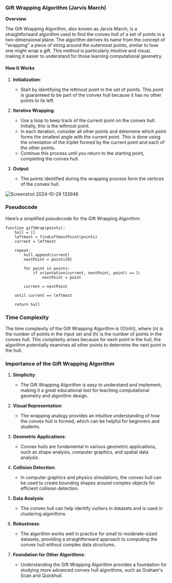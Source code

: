 ### Gift Wrapping Algorithm (Jarvis March)

**Overview**

The Gift Wrapping Algorithm, also known as Jarvis March, is a straightforward algorithm used to find the convex hull of a set of points in a two-dimensional plane. The algorithm derives its name from the concept of "wrapping" a piece of string around the outermost points, similar to how one might wrap a gift. This method is particularly intuitive and visual, making it easier to understand for those learning computational geometry.

#### How It Works

1. **Initialization**: 
   - Start by identifying the leftmost point in the set of points. This point is guaranteed to be part of the convex hull because it has no other points to its left.

2. **Iterative Wrapping**:
   - Use a loop to keep track of the current point on the convex hull. Initially, this is the leftmost point.
   - In each iteration, consider all other points and determine which point forms the smallest angle with the current point. This is done using the orientation of the triplet formed by the current point and each of the other points.
   - Continue this process until you return to the starting point, completing the convex hull.

3. **Output**: 
   - The points identified during the wrapping process form the vertices of the convex hull.

![Screenshot 2024-10-29 133946](https://github.com/user-attachments/assets/9fc7a6e4-c882-42a5-a8b4-55d29ca6b017)

### Pseudocode

Here’s a simplified pseudocode for the Gift Wrapping Algorithm:

```plaintext
function giftWrap(points):
    hull = []
    leftmost = findLeftmostPoint(points)
    current = leftmost

    repeat:
        hull.append(current)
        nextPoint = points[0]

        for point in points:
            if orientation(current, nextPoint, point) == 2:
                nextPoint = point
        
        current = nextPoint

    until current == leftmost

    return hull
```

### Time Complexity

The time complexity of the Gift Wrapping Algorithm is \(O(nh)\), where \(n\) is the number of points in the input set and \(h\) is the number of points in the convex hull. This complexity arises because for each point in the hull, the algorithm potentially examines all other points to determine the next point in the hull.

### Importance of the Gift Wrapping Algorithm

1. **Simplicity**:
   - The Gift Wrapping Algorithm is easy to understand and implement, making it a great educational tool for teaching computational geometry and algorithm design.

2. **Visual Representation**:
   - The wrapping analogy provides an intuitive understanding of how the convex hull is formed, which can be helpful for beginners and students.

3. **Geometric Applications**:
   - Convex hulls are fundamental in various geometric applications, such as shape analysis, computer graphics, and spatial data analysis.

4. **Collision Detection**:
   - In computer graphics and physics simulations, the convex hull can be used to create bounding shapes around complex objects for efficient collision detection.

5. **Data Analysis**:
   - The convex hull can help identify outliers in datasets and is used in clustering algorithms.

6. **Robustness**:
   - The algorithm works well in practice for small to moderate-sized datasets, providing a straightforward approach to computing the convex hull without complex data structures.

7. **Foundation for Other Algorithms**:
   - Understanding the Gift Wrapping Algorithm provides a foundation for studying more advanced convex hull algorithms, such as Graham's Scan and Quickhull.
